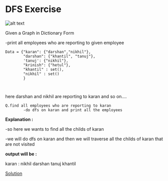 # DFS Exercise

![alt text](https://github.com/beladiyadarshan/Dfs/blob/main/emp.png?raw=true)

Given a Graph in Dictionary Form 

-print all employees who are reporting to given employee

```
Data = {"karan": {"darshan","nikhil"},
        "darshan": {"khantil", "tanuj"},
        'tanuj': {"nikhil"},
        "krinish": {"hetul"},
        "khantil" : set(),
        "nikhil" : set()
        }
        
    
 ```
 
 here darshan and nikhil are reporting to karan and so on....
 
 ```
 Q.find all employees who are reporting to karan
         -do dfs on karan and print all the employees
 ```

**Explanation :**

-so here we wants to find all the childs of karan 

-we will do dfs on karan and then we will traverse all the childs of karan that are not visited 

**output will be :**

karan : nikhil darshan tanuj khantil 

[Solution](https://github.com/beladiyadarshan/Dfs/blob/main/Dfs_exercise.py)


 




